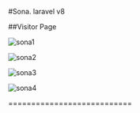 #Sona. laravel v8

##Visitor Page

![sona1](https://user-images.githubusercontent.com/116990574/220065928-fdbfb9be-6780-4f3b-9ff5-5d0a64f8d388.png)

![sona2](https://user-images.githubusercontent.com/116990574/220065962-a24353f2-65d1-4931-a626-e74e44f8f746.png)

![sona3](https://user-images.githubusercontent.com/116990574/220065987-569e5cff-153c-4849-9d75-886a8c6ed140.png)

![sona4](https://user-images.githubusercontent.com/116990574/220066007-33325272-d1cf-47de-a428-e115f4474b91.png)


===========================

